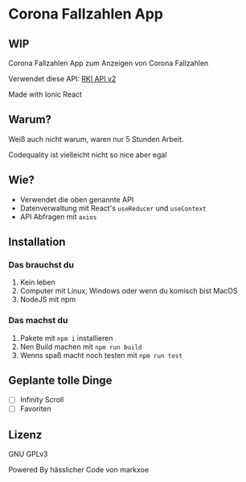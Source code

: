 # Corona Fallzahlen App

## WIP

Corona Fallzahlen App zum Anzeigen von Corona Fallzahlen

Verwendet diese API: [RKI API v2](https://github.com/marlon360/rki-covid-api)

Made with Ionic React

## Warum?

Weiß auch nicht warum, waren nur 5 Stunden Arbeit.

Codequality ist vielleicht nicht so nice aber egal

## Wie?

- Verwendet die oben genannte API
- Datenverwaltung mit React's `useReducer` und `useContext`
- API Abfragen mit `axios`

## Installation

### Das brauchst du

1. Kein leben
2. Computer mit Linux, Windows oder wenn du komisch bist MacOS
3. NodeJS mit npm

### Das machst du

1. Pakete mit `npm i` installieren
2. Nen Build machen mit `npm run build`
3. Wenns spaß macht noch testen mit `npm run test`

## Geplante tolle Dinge

- [ ] Infinity Scroll
- [ ] Favoriten

## Lizenz

GNU GPLv3

Powered By hässlicher Code von markxoe
